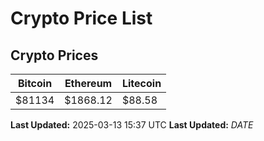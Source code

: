 # Crypto Price List

## Crypto Prices
| Bitcoin | Ethereum | Litecoin |
| ------- | -------- | -------- |
| $81134 | $1868.12 | $88.58 |
**Last Updated:** 2025-03-13 15:37 UTC
**Last Updated:** $DATE$
